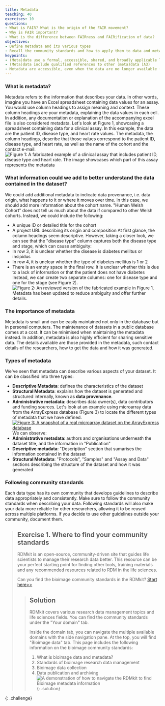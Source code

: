 ```yaml
---
title: Metadata
teaching: 40
exercises: 10
questions:
- What is FAIR? What is the origin of the FAIR movement?
- Why is FAIR important?
- What is the difference between FAIRness and FAIRification of data?
objectives:
- Define metadata and its various types
- Recall the community standards and how to apply them to data and metadata
keypoints:
- (Meta)data use a formal, accessible, shared, and broadly applicable language for knowledge representation (I1)
- (Meta)data include qualified references to other (meta)data (A3)
- Metadata are accessible, even when the data are no longer available (A2)
--- 
```

### What is metadata?
Metadata refers to the information that describes your data.
In other words, imagine you have an Excel spreadsheet containing data values for an assay. You would use column headings to assign meaning and context. These column headings are your metadata, explaining the data values in each cell. In addition, any documentation or explanation of the accompanying excel file is also considered metadata.
Let's look at Figure 1, showcasing a spreadsheet containing data for a clinical assay. In this example, the data are the patient ID, disease type, and heart rate values. The metadata, the column headings, describe that those values correspond to the patient ID, disease type, and heart rate, as well as the name of the cohort and the contact e-mail.
![Figure 1: A fabricated example of a clinical assay that includes patient ID, disease type and heart rate. The image showcases which part of this assay represents the metadata](https://i.imgur.com/ArqBsRG.png)
### What information could we add to better understand the data contained in the dataset?
We could add additional metadata to indicate data provenance, i.e. data origin, what happens to it or where it moves over time.
In this case, we should add more information about the cohort name. "Human Welsh Cohort" does not tell us much about the data if compared to other Welsh cohorts. Instead, we could include the following:
- A unique ID or detailed title for the cohort
- A project URL describing its origin and composition
At first glance, the column headings seem descriptive. However, taking a closer look, we can see that the "disease type" column captures both the disease type and stage, which can cause ambiguity:
- In row 3, it is unclear whether the disease is diabetes mellitus or insipidus
- In row 4, it is unclear whether the type of diabetes mellitus is 1 or 2
- There is an empty space in the final row. It is unclear whether this is due to a lack of information or that the patient does not have diabetes
Instead, we can create two separate columns: one for disease type and one for the stage (see Figure 2).
![Figure 2: An reviewed version of the fabricated example in Figure 1. Metadata has been updated to reduce ambiguity and offer further details.](https://i.imgur.com/hujGaWw.png)
### The importance of metadata
Metadata is small and can be easily maintained not only in the database but in personal computers. The maintenance of datasets in a public database comes at a cost. It can be minimised when maintaining the metadata instead.
In addition, metadata is also highly efficient for sharing sensitive data. The details available are those provided in the metadata, such contact details of the researchers, how to get the data and how it was generated.
### Types of metadata
We've seen that metadata can describe various aspects of your dataset. It can be classified into three types:
- **Descriptive Metadata**: defines the characteristics of the dataset
- **Structural Metadata**: explains how the dataset is generated and structured internally, known as **data provenance**.
- **Administrative metadata**: describes data owner(s), data contributors and funding sources.
Let's look at an example using microarray data from the ArrayExpress database (Figure 3) to locate the different types of metadata that we have defined.
[![Figure 3: A snapshot of a real microarray dataset on the ArrayExpress database](https://i.imgur.com/igdEmOu.png)](https://www.ebi.ac.uk/biostudies/arrayexpress/studies/E-MTAB-7933)
We can observe:
- **Administrative metadata**: authors and organisations underneath the dataset title, and the information in "Publication"
- **Descriptive metadata**: "Description" section that sumarises the information contained in the dataset
- **Structural Metadata**: "Protocols", "Samples" and "Assay and Data" sections describing the structure of the dataset and how it was generated
### Following community standards
Each data type has its own community that develops guidelines to describe data appropriately and consistently. Make sure to follow the community standards when describing your data.
Following standards will also make your data more reliable for other researchers, allowing it to be reused across multiple platforms. If you decide to use other guidelines outside your community, document them. 
 
> ## Exercise 1. Where to find your community standards
> RDMkit is an open-source, community-driven site that guides life scientists to manage their research data better. This resource can be your perfect starting point for finding other tools, training materials and any recommended resources related to RDM in the life sciences.
>
> Can you find the bioimage community standards in the RDMkit?
> [Start here>>](https://rdmkit.elixir-europe.org/)
>
> > ## Solution
> >
> > RDMkit covers various research data management topics and life sciences fields. You can find the community standards under the "Your domain" tab.
> >
> > Inside the domain tab, you can navigate the multiple available domains with the side navigation pane. At the top, you will find "Bioimage data" tab. This page includes the following information on the bioimage community standards:
> > 1. What is bioimage data and metadata?
> > 2. Standards of bioimage research data management
> > 3. Bioimage data collection
> > 4. Data publication and archiving
> > ![A demonstration of how to navigate the RDMkit to find Bioimage metadata information](https://i.imgur.com/kXl80Rm.gif)
> {: .solution}
>
{: .challenge}







